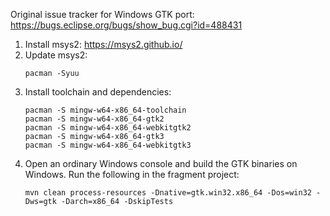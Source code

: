 Original issue tracker for Windows GTK port: https://bugs.eclipse.org/bugs/show_bug.cgi?id=488431

1. Install msys2: https://msys2.github.io/
2. Update msys2:
     ``` 
     pacman -Syuu
     ``` 
3. Install toolchain and dependencies:
      ```
      pacman -S mingw-w64-x86_64-toolchain
      pacman -S mingw-w64-x86_64-gtk2
      pacman -S mingw-w64-x86_64-webkitgtk2
      pacman -S mingw-w64-x86_64-gtk3
      pacman -S mingw-w64-x86_64-webkitgtk3
      ```
4. Open an ordinary Windows console and build the GTK binaries on Windows. Run the following in the fragment project:
      ``` 
      mvn clean process-resources -Dnative=gtk.win32.x86_64 -Dos=win32 -Dws=gtk -Darch=x86_64 -DskipTests
      ```

